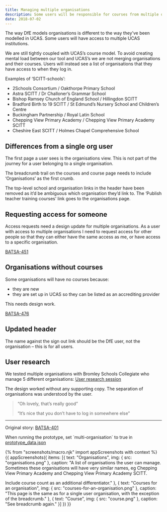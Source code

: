 ```yaml
---
title: Managing multiple organisations
description: Some users will be responsible for courses from multiple organisations. eg SCITT-schools.
date: 2018-07-02
---
```


The way DfE models organisations is different to the way they’ve been modelled in UCAS. Some users will have access to multiple UCAS institutions.

We are still tightly coupled with UCAS’s course model. To avoid creating mental load between our tool and UCAS’s we are not merging organisations and their courses. Users will instead see a list of organisations that they have access to when they log in.

Examples of ‘SCITT-schools’:

* 2Schools Consortium / Oakthorpe Primary School
* Astra SCITT / Dr Challoner’s Grammar School
* Bishop Ramsey Church of England School / Hillingdon SCITT
* Bradford Birth to 19 SCITT / St Edmund’s Nursery School and Children’s Centre
* Buckingham Partnership / Royal Latin School
* Chepping View Primary Academy / Chepping View Primary Academy SCITT
* Cheshire East SCITT / Holmes Chapel Comprehensive School

## Differences from a single org user

The first page a user sees is the organisations view. This is not part of the journey for a user belonging to a single organisation.

The breadcrumb trail on the courses and course page needs to include ‘Organisations’ as the first crumb.

The top-level school and organisation links in the header have been removed as it’d be ambiguous which organisation they’d link to. The ‘Publish teacher training courses’ link goes to the organisations page.

## Requesting access for someone

Access requests need a design update for multiple organisations. As a user with access to multiple organisations I need to request access for other people so that they can either have the same access as me, or have access to a specific organisation.

[BATSA-451](https://dfedigital.atlassian.net/browse/BATSA-451)

## Organisations without courses

Some organisations will have no courses because:

* they are new
* they are set up in UCAS so they can be listed as an accrediting provider

This needs design work.

[BATSA-476](https://dfedigital.atlassian.net/browse/BATSA-476)

## Updated header

The name against the sign out link should be the DfE user, not the organisation – this is for all users.

## User research

We tested multiple organisations with Bromley Schools Collegiate who manage 5 different organisations: [User research session](https://lookback.io/watch/sRRB74G75vSczMrY7)

The design worked without any supporting copy. The separation of organisations was understood by the user.

> “Oh lovely, that’s really good”
>
> “It’s nice that you don’t have to log in somewhere else”

* * *

Original story: [BATSA-401](https://dfedigital.atlassian.net/browse/BATSA-401)

When running the prototype, set \`multi-organisation\` to true in [prototype\_data.json](https://github.com/DFE-Digital/publish-teacher-training-prototype/blob/main/app/data/prototype-data.json#L4)

{% from "screenshots/macro.njk" import appScreenshots with context %}
{{ appScreenshots({
  items: [{
    text: "Organisations",
    img: { src: "organisations.png" },
    caption: "A list of organisations the user can manage. Sometimes these organisations will have very similar names, eg Chepping View Primary Academy and Chepping View Primary Academy SCITT.

Include course count as an additional differentiator."
  }, {
    text: "Courses for an organisation",
    img: { src: "courses-for-an-organisation.png" },
    caption: "This page is the same as for a single user organisation, with the exception of the breadcrumb."
  }, {
    text: "Course",
    img: { src: "course.png" },
    caption: "See breadcrumb again."
  }]
}) }}
